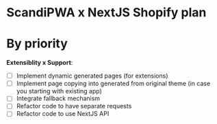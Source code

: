 # ScandiPWA x NextJS Shopify plan

# By priority

**Extensiblity x Support**:
- [ ] Implement dynamic generated pages (for extensions)
- [ ] Implement page copying into generated from original theme (in case you starting with existing app)
- [ ] Integrate fallback mechanism
- [ ] Refactor code to have separate requests
- [ ] Refactor code to use NextJS API